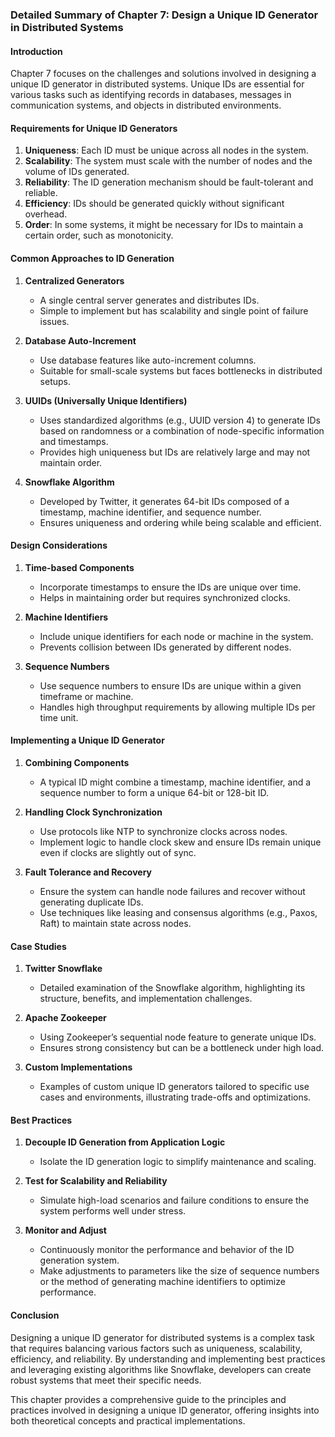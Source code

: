 ### Detailed Summary of Chapter 7: Design a Unique ID Generator in Distributed Systems

#### Introduction

Chapter 7 focuses on the challenges and solutions involved in designing a unique ID generator in distributed systems. Unique IDs are essential for various tasks such as identifying records in databases, messages in communication systems, and objects in distributed environments.

#### Requirements for Unique ID Generators

1. **Uniqueness**: Each ID must be unique across all nodes in the system.
2. **Scalability**: The system must scale with the number of nodes and the volume of IDs generated.
3. **Reliability**: The ID generation mechanism should be fault-tolerant and reliable.
4. **Efficiency**: IDs should be generated quickly without significant overhead.
5. **Order**: In some systems, it might be necessary for IDs to maintain a certain order, such as monotonicity.

#### Common Approaches to ID Generation

1. **Centralized Generators**
   - A single central server generates and distributes IDs.
   - Simple to implement but has scalability and single point of failure issues.
   
2. **Database Auto-Increment**
   - Use database features like auto-increment columns.
   - Suitable for small-scale systems but faces bottlenecks in distributed setups.

3. **UUIDs (Universally Unique Identifiers)**
   - Uses standardized algorithms (e.g., UUID version 4) to generate IDs based on randomness or a combination of node-specific information and timestamps.
   - Provides high uniqueness but IDs are relatively large and may not maintain order.

4. **Snowflake Algorithm**
   - Developed by Twitter, it generates 64-bit IDs composed of a timestamp, machine identifier, and sequence number.
   - Ensures uniqueness and ordering while being scalable and efficient.

#### Design Considerations

1. **Time-based Components**
   - Incorporate timestamps to ensure the IDs are unique over time.
   - Helps in maintaining order but requires synchronized clocks.

2. **Machine Identifiers**
   - Include unique identifiers for each node or machine in the system.
   - Prevents collision between IDs generated by different nodes.

3. **Sequence Numbers**
   - Use sequence numbers to ensure IDs are unique within a given timeframe or machine.
   - Handles high throughput requirements by allowing multiple IDs per time unit.

#### Implementing a Unique ID Generator

1. **Combining Components**
   - A typical ID might combine a timestamp, machine identifier, and a sequence number to form a unique 64-bit or 128-bit ID.

2. **Handling Clock Synchronization**
   - Use protocols like NTP to synchronize clocks across nodes.
   - Implement logic to handle clock skew and ensure IDs remain unique even if clocks are slightly out of sync.

3. **Fault Tolerance and Recovery**
   - Ensure the system can handle node failures and recover without generating duplicate IDs.
   - Use techniques like leasing and consensus algorithms (e.g., Paxos, Raft) to maintain state across nodes.

#### Case Studies

1. **Twitter Snowflake**
   - Detailed examination of the Snowflake algorithm, highlighting its structure, benefits, and implementation challenges.
   
2. **Apache Zookeeper**
   - Using Zookeeper’s sequential node feature to generate unique IDs.
   - Ensures strong consistency but can be a bottleneck under high load.

3. **Custom Implementations**
   - Examples of custom unique ID generators tailored to specific use cases and environments, illustrating trade-offs and optimizations.

#### Best Practices

1. **Decouple ID Generation from Application Logic**
   - Isolate the ID generation logic to simplify maintenance and scaling.
   
2. **Test for Scalability and Reliability**
   - Simulate high-load scenarios and failure conditions to ensure the system performs well under stress.

3. **Monitor and Adjust**
   - Continuously monitor the performance and behavior of the ID generation system.
   - Make adjustments to parameters like the size of sequence numbers or the method of generating machine identifiers to optimize performance.

#### Conclusion

Designing a unique ID generator for distributed systems is a complex task that requires balancing various factors such as uniqueness, scalability, efficiency, and reliability. By understanding and implementing best practices and leveraging existing algorithms like Snowflake, developers can create robust systems that meet their specific needs.

This chapter provides a comprehensive guide to the principles and practices involved in designing a unique ID generator, offering insights into both theoretical concepts and practical implementations.